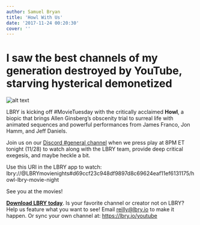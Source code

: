 ```yaml
---
author: Samuel Bryan
title: 'Howl With Us'
date: '2017-11-24 00:20:30'
cover: ''
---
```

# I saw the best channels of my generation destroyed by YouTube, starving hysterical demonetized

![alt text](https://spee.ch/5/Howl-theatrical-poster.jpg "Howl theatrical poster")

LBRY is kicking off #MovieTuesday with the critically acclaimed **Howl**, a biopic that brings Allen Ginsberg’s obscenity trial to surreal life with animated sequences and powerful performances from James Franco, Jon Hamm, and Jeff Daniels. 

Join us on our [Discord #general channel](http://chat.lbry.io/) when we press play at 8PM ET tonight (11/28) to watch along with the LBRY team, provide deep critical exegesis, and maybe heckle a bit. 

Use this URI in the LBRY app to watch:
lbry://@LBRYmovienights#d69ccf23c948df9897d8c69624eaf11ef6131175/howl-lbry-movie-night

See you at the movies!


**[Download LBRY today](https://lbry.io/get)**. Is your favorite channel or creator not on LBRY? Help us feature what you want to see! Email reilly@lbry.io to make it happen. Or sync your own channel at: https://lbry.io/youtube
